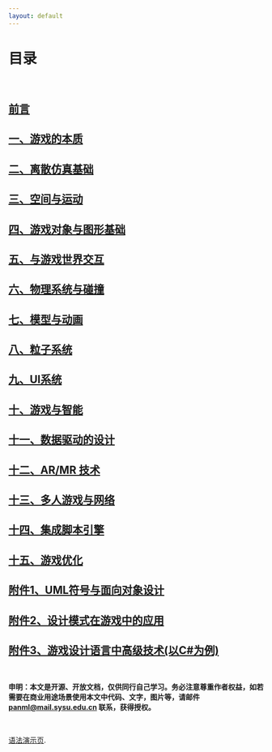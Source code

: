 ```yaml
---
layout: default
---
```


# [](#TOC)目录

&nbsp;&nbsp; 

## [前言](preface)
## [一、游戏的本质](01-nature-of-game)
## [二、离散仿真基础](02-dscrete-simulation-basic)
## [三、空间与运动](03-space-and-motion)
## [四、游戏对象与图形基础](04-gameobject-and-graphics)
## [五、与游戏世界交互](05-interaction-with-gameworld)
## [六、物理系统与碰撞](06-physics-and-collision)
## [七、模型与动画](07-model-and-animation)
## [八、粒子系统]()
## [九、UI系统]()
## [十、游戏与智能]()
## [十一、数据驱动的设计]()
## [十二、AR/MR 技术]()
## [十三、多人游戏与网络](13-Multiplayer-and-Networking)
## [十四、集成脚本引擎]()
## [十五、游戏优化]()
## [附件1、UML符号与面向对象设计](x1-uml-notation)
## [附件2、设计模式在游戏中的应用]()
## [附件3、游戏设计语言中高级技术(以C#为例)]()

&nbsp;  

**申明：本文是开源、开放文档，仅供同行自己学习。务必注意尊重作者权益，如若需要在商业用途场景使用本文中代码、文字，图片等，请邮件 panml@mail.sysu.edu.cn 联系，获得授权。**

&nbsp;

[语法演示页](demo).